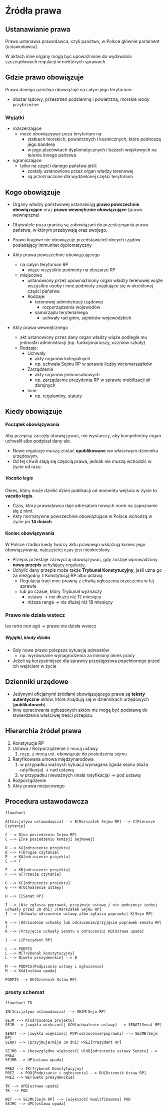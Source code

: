 # Źródła prawa
## Ustanawianie prawa
Prawo ustanawia prawodawca, czyli państwo, w Polsce głównie parlament (ustawodawca).

W aktach inne organy mogą być upoważnione do wydawania szczegółowych regulacji w niektórych sprawach.


## Gdzie prawo obowiązuje
Prawo danego państwa obowiązuje na całym jego terytorium: 

- obszar lądowy, przestrzeń podziemną i powietrzną, morskie wody przybrzeżne

### Wyjątki
- rozszerzające
	- może obowiązywać poza terytorium na:
		- statkach morskich, powietrznych i kosmicznych, które podnoszą jego banderę
		- w jego placówkach dyplomatycznych i bazach wojskowych na terenie innego państwa
- ograniczające
	- tylko na częśći danego państwa jeśli:
		- zostały ustanowione przez organ władzy terenowej
		- są przeznaczone dla wydzielonej części terytorium

## Kogo obowiązuje
- Organy władzy państwowej ustanawiają **prawo powszechnie obowiązujące** oraz **prawo wewnętrznie obowiązujące** (prawo wewnętrzne)
- Obywatele poza granicą są zobowiązani do przestrzegania prawa państwa, w którym przebywają oraz swojego.
- Prawo krajowe nie obowiązuje przedstawicieli obcych rządów posiadający immunitet dyplomatyczny

- Akty prawa powszechnie obowiązującego
	- na całym terytorium RP
		- wiąże wszystkie podmioty na obszarze RP
	- miejscowo
		- ustanowiony przez upowniażniony organ władzy terenowej wiąże wszystkie osoby i inne podmioty znajdujące się w określonej części państwa
		- Rodzaje:
			- terenowej administracji rządowej
				- rozporządzenia wojewodów
			- samorządu teryterialnego
				- uchwały rad gmin, sejmików wojewódzkich
- Akty prawa wewnętrznego
	- akt ustanowiony przez dany organ władzy wiąże podległe mu jednostki administracji (np. funkcjonariuszy, uczniów szkoły)
	- Rodzaje:
		- Uchwały
			- akty organów kolegialnych
			- np. uchwała Sejmu RP w sprawie liczby wicemarszałków
		- Zarządzenia
			- akty organów jednoosobowych
			- np. zarządzenie prezydenta RP w sprawie mobilizacji sił zbrojnych
		- Inne
			- np. regulaminy, statuty

## Kiedy obowiązuje
#### Początek obowiązywania
Aby przepisy zaczęły obowiązywać, nie wystarczy, aby kompetentny organ uchwalił albo podpisał dany akt.

- Nowe regulacje muszą zostać **opublikowane** we właściwym dzienniku urzędowym.
- Od tej chwili stają się częścią prawa, jednak nie muszą wchodzić w życie od razu.

##### Vacatio legis
Okres, który może dzielić dzień publikacji od momentu wejścia w życie to **vacatio legis**.

- Czas, który prawodawca daje adresatom nowych norm na zapoznanie się z nimi.
- Akty normatywne powszechnie obowiązujące w Polsce wchodzą w życie po **14 dniach**

#### Koniec obowiązywania
W Polsce rzadko kiedy twórcy aktu prawnego wskazują koniec jego obowiązywania, najczęściej czas jest nieokreślony.

- Przepis przestaje zazwyczaj obowiązywać, gdy zostaje wprowadzony **nowy przepis** uchylający regulację.
- Uchylić dany przepis może także **Trybunał Konstytucyjny**, jeśli uzna go za niezgodny z Konstytucją RP albo ustawą
	- Regulacja traci moc prawną z chwilą ogłoszenia orzeczenia w tej sprawie
	- lub po czasie, który Trybunał wyznaczy
		- ustawy → nie dłużej niż 12 miesięcy
		- niższa ranga → nie dłużej niż 18 miesięcy

### Prawo nie działa wstecz
lex retro non agit → prawo nie działa wstecz

##### Wyjątki, kiedy działa
- Gdy nowe prawo polepsza sytuację adresatów
	- np. wyrównanie wynagrodzenia za miniony okres pracy
- Jeżeli są korzystniejsze dla sprawcy przestępstwa popełnionego przed ich wejściem w życie

## Dzienniki urzędowe
- Jedynymi oficjalnymi źródłami obowiązującego prawa są **teksty autentyczne** aktów, które znajdują się w dziennikach urzędowych (**publikatorach**).
- Inne opracowania ogłoszonych aktów nie mogą być podstawą do stwierdzenia właściwej treści przepisu.

## Hierarchia źródeł prawa
1. Konstytucja RP
2. Ustawa / Rozporządzenie z mocą ustawy
	1. rozp. z mocą ust. obowiązuje do posiedzenia sejmu
3. Ratyfikowana umowa międzynarodowa
	1. w przypadku ważnych sytuacji wymagana zgoda sejmu (duża ratyfikacja) → nad ustawą
	2. w przypadku nieważnych (mała ratyfikacja) → pod ustawą
4. Rozporządzenie
5. Akty prawa miejscowego

## Procedura ustawodawcza
```mermaid
flowchart

A[Inicjatywa ustawodawcza] --> B[Marszałek Sejmu RP] --> C[Pierwsze Czytanie]

C --> D[na posiedzeniu Sejmu RP]
C --> E[na posiedzeniu komisji sejmowej]

D --> KX[odrzucenie projektu]
D --> F[Drugie czytanie]
E --> KA[odrzucenie projektu]
E --> F

F --> KB[odrzucenie projektu]
F --> G[Trzecie czytanie]

G --> KC[odrzucenie projektu]
G --> H[Uchwalenie ustawy]

H --> I[Senat RP]

I --> |Nie zgłasza poprawek, przyjmuje ustawę / nie podejmuje żadnej uchwały przez 30 dni| J[Marszałek Sejmu RP]
I --> |Uchwala odrzucenie ustawy albo zgłasza poprawki| K[Sejm RP]

K --> |Odrzucenie uchwały lub odrzucenie/przyjęcie poprawek Senatu RP| J
K --> |Przyjęcie uchwały Senatu o odrzuceniu| KD[Ustawa upada]

J --> L[Prezydent RP]

L --> PODPIS
L --> M[Trybunał konstytucyjny]
L --> N[weto prezydenckie] --> B

M --> PODPIS[Podpisanie ustawy i ogłoszenie]
M --> KXA[ustawa upada]

PODPIS --> DU[Dziennik Ustaw RP]

```

### prosty schemat
```mermaid
flowchart TD

IN[Inicjatywa ustawodawcza] --> SEJM[Sejm RP]

SEJM --> K[odrzucenie projektu]
SEJM --> |zwykła większość| UCH[uchwalenie ustawy] --> SENAT[Senat RP]

SENAT --> |zwykła większość| POP[odrzucenie/poprawki] --> SEJMB[Sejm RP]
SENAT --> |przyjmuje/mija 30 dni| PREZ[Prezydent RP]

SEJMB --> |bezwzględna większość| UCHB[odrzucenie ustawy Senatu] --> PREZ
SEJMB --> UP[ustawa upada]

PREZ --> TK[Trybunał Konstytucyjny]
PREZ --> POD[Podpisanie i ogłoszenie] --> DU[Dziennik Ustaw RP]
PREZ --> WET[weto prezydenckie]

TK --> UPB[ustawa upada]
TK --> POD

WET --> SEJMC[Sejm RP] --> |większość kwalifikowana| POD
SEJMC --> UPC[ustawa upada]

```


